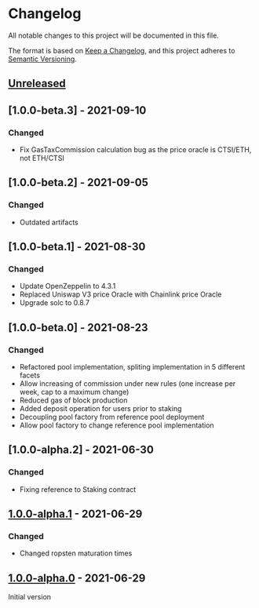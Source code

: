 # Changelog

All notable changes to this project will be documented in this file.

The format is based on [Keep a Changelog](https://keepachangelog.com/en/1.0.0/),
and this project adheres to [Semantic Versioning](https://semver.org/spec/v2.0.0.html).

## [Unreleased]

## [1.0.0-beta.3] - 2021-09-10

### Changed

-   Fix GasTaxCommission calculation bug as the price oracle is CTSI/ETH, not ETH/CTSI

## [1.0.0-beta.2] - 2021-09-05

### Changed

-   Outdated artifacts

## [1.0.0-beta.1] - 2021-08-30

### Changed

-   Update OpenZeppelin to 4.3.1
-   Replaced Uniswap V3 price Oracle with Chainlink price Oracle
-   Upgrade solc to 0.8.7

## [1.0.0-beta.0] - 2021-08-23

### Changed

-   Refactored pool implementation, spliting implementation in 5 different facets
-   Allow increasing of commission under new rules (one increase per week, cap to a maximum change)
-   Reduced gas of block production
-   Added deposit operation for users prior to staking
-   Decoupling pool factory from reference pool deployment
-   Allow pool factory to change reference pool implementation

## [1.0.0-alpha.2] - 2021-06-30

### Changed

-   Fixing reference to Staking contract

## [1.0.0-alpha.1] - 2021-06-29

### Changed

-   Changed ropsten maturation times

## [1.0.0-alpha.0] - 2021-06-29

Initial version

[unreleased]: https://github.com/cartesi/pos-dlib/compare/v1.0.0-alpha.1...HEAD
[1.0.0-alpha.1]: https://github.com/cartesi/pos-dlib/compare/v1.0.0-alpha.0...v1.0.0-alpha.1
[1.0.0-alpha.0]: https://github.com/cartesi/pos-dlib/releases/tag/v1.0.0-alpha.0
